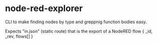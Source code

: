 # node-red-explorer
CLI to make finding nodes by type and greppnig function bodies easy.

Expects "in.json" (static route) that is the export of a NodeRED flow { _id, _rev, flows[] }
